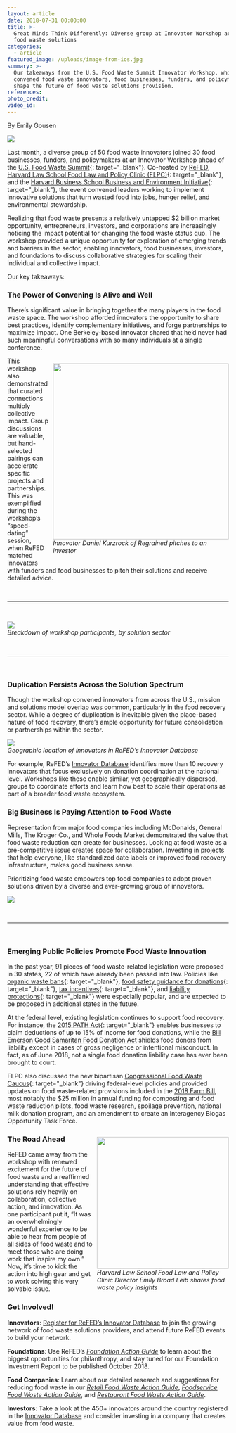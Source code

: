 ```yaml
---
layout: article
date: 2018-07-31 00:00:00
title: >-
  Great Minds Think Differently: Diverse group at Innovator Workshop accelerates
  food waste solutions
categories:
  - article
featured_image: /uploads/image-from-ios.jpg
summary: >-
  Our takeaways from the U.S. Food Waste Summit Innovator Workshop, which
  convened food waste innovators, food businesses, funders, and policymakers to
  shape the future of food waste solutions provision.
references:
photo_credit:
video_id:
---
```


By Emily Gousen

![](/uploads/article1.jpg)

Last month, a diverse group of 50 food waste innovators joined 30 food businesses, funders, and policymakers at an Innovator Workshop ahead of the [U.S. Food Waste Summit](https://www.chlpi.org/food-law-and-policy/major-events/u-s-food-waste-summit-2018/){: target="_blank"}. Co-hosted by [ReFED](https://www.refed.com/?sort=economic-value-per-ton), [Harvard Law School Food Law and Policy Clinic (FLPC)](https://hls.harvard.edu/dept/clinical/clinics/food-law-and-policy-clinic-of-the-center-for-health-law-and-policy-innovation/?mc_cid=0ad8db9cfa&amp;mc_eid=%5BUNIQID%5D){: target="_blank"}, and the [Harvard Business School Business and Environment Initiative](https://www.hbs.edu/environment/Pages/default.aspx?mc_cid=0ad8db9cfa&amp;mc_eid=%5BUNIQID%5D){: target="_blank"}, the event convened leaders working to implement innovative solutions that turn wasted food into jobs, hunger relief, and environmental stewardship.

Realizing that food waste presents a relatively untapped $2 billion market opportunity, entrepreneurs, investors, and corporations are increasingly noticing the impact potential for changing the food waste status quo. The workshop provided a unique opportunity for exploration of emerging trends and barriers in the sector, enabling innovators, food businesses, investors, and foundations to discuss collaborative strategies for scaling their individual and collective impact.

Our key takeaways:

### The Power of Convening Is Alive and Well

There’s significant value in bringing together the many players in the food waste space. The workshop afforded innovators the opportunity to share best practices, identify complementary initiatives, and forge partnerships to maximize impact. One Berkeley-based innovator shared that he’d never had such meaningful conversations with so many individuals at a single conference.

<div style="width:400px;float:right; margin-left: 10px;">
  <p><img src="/uploads/article2.jpg" style="width: 400px;" />
<br /><em>Innovator Daniel Kurzrock of Regrained pitches to an investor</em>
<br /></p>
</div>

This workshop also demonstrated that curated connections multiply collective impact. Group discussions are valuable, but hand-selected pairings can accelerate specific projects and partnerships. This was exemplified during the workshop’s “speed-dating” session, when ReFED matched innovators with funders and food businesses to pitch their solutions and receive detailed advice.

<br>

---

<br>

*![](/uploads/screen-shot-2018-07-31-at-11-31-36-am.png)<br>Breakdown of workshop participants, by solution sector*

<br>

---

<br>

### Duplication Persists Across the Solution Spectrum

Though the workshop convened innovators from across the U.S., mission and solutions model overlap was common, particularly in the food recovery sector. While a degree of duplication is inevitable given the place-based nature of food recovery, there’s ample opportunity for future consolidation or partnerships within the sector.

*![](/uploads/screen-shot-2018-07-18-at-4-56-55-pm.png)<br>Geographic location of innovators in ReFED’s Innovator Database*

For example, ReFED’s [Innovator Database](https://www.refed.com/tools/innovator-database/) identifies more than 10 recovery innovators that focus exclusively on donation coordination at the national level. Workshops like these enable similar, yet geographically dispersed, groups to coordinate efforts and learn how best to scale their operations as part of a broader food waste ecosystem.

### Big Business Is Paying Attention to Food Waste

Representation from major food companies including McDonalds, General Mills, The Kroger Co., and Whole Foods Market demonstrated the value that food waste reduction can create for businesses. Looking at food waste as a pre-competitive issue creates space for collaboration. Investing in projects that help everyone, like standardized date labels or improved food recovery infrastructure, makes good business sense.

Prioritizing food waste empowers top food companies to adopt proven solutions driven by a diverse and ever-growing group of innovators.

![](/uploads/us-food-waste-innovator-workshop-2018---lookbook---final-3-1.jpg)

<br>

---

<br>

### Emerging Public Policies Promote Food Waste Innovation

In the past year, 91 pieces of food waste-related legislation were proposed in 30 states, 22 of which have already been passed into law. Policies like [organic waste bans](http://blog.spoileralert.com/food-waste-bans){: target="_blank"}, [food safety guidance for donations](https://www.chlpi.org/wp-content/uploads/2013/12/50-State-Food-Regs_March-2018_V2.pdf){: target="_blank"}, [tax incentives](https://www.chlpi.org/wp-content/uploads/2013/12/Food-Donation-Fed-Tax-Guide-for-Pub-2.pdf){: target="_blank"}, and [liability protections](https://www.refed.com/tools/food-waste-policy-finder/federal-policy/federal-liability-protection){: target="_blank"} were especially popular, and are expected to be proposed in additional states in the future.

At the federal level, existing legislation continues to support food recovery. For instance, the [2015 PATH Act](https://rsmus.com/what-we-do/industries/consumer-products/retail/know-the-rules-for-tax-deductions-on-charitable-donations-of-inventory.html){: target="_blank"} enables businesses to claim deductions of up to 15% of income for food donations, while the [Bill Emerson Good Samaritan Food Donation Act](https://www.refed.com/tools/food-waste-policy-finder/federal-policy/federal-liability-protection) shields food donors from liability except in cases of gross negligence or intentional misconduct. In fact, as of June 2018, not a single food donation liability case has ever been brought to court.

FLPC also discussed the new bipartisan [Congressional Food Waste Caucus](https://www.wastedive.com/news/congress-food-waste-caucus/522693/){: target="_blank"} driving federal-level policies and provided updates on food waste-related provisions included in the [2018 Farm Bill](https://www.chlpi.org/senate-farm-bill-includes-important-measures-address-food-waste/), most notably the $25 million in annual funding for composting and food waste reduction pilots, food waste research, spoilage prevention, national milk donation program, and an amendment to create an Interagency Biogas Opportunity Task Force.

<div style="width:300px;float:right; margin-left: 10px;">
  <p><img src="/uploads/article3.jpg" style="width: 300px;" />
<br /><em>Harvard Law School Food Law and Policy Clinic Director Emily Broad Leib shares food waste policy insights</em></p>
</div>

### The Road Ahead

ReFED came away from the workshop with renewed excitement for the future of food waste and a reaffirmed understanding that effective solutions rely heavily on collaboration, collective action, and innovation. As one participant put it, “It was an overwhelmingly wonderful experience to be able to hear from people of all sides of food waste and to meet those who are doing work that inspire my own.” Now, it’s time to kick the action into high gear and get to work solving this very solvable issue.

### Get Involved!

**Innovators**: [Register for ReFED’s Innovator Database](https://www.refed.com/tools/innovator-database/suggest-an-innovator) to join the growing network of food waste solutions providers, and attend future ReFED events to build your network.

**Foundations**: Use ReFED’s *[Foundation Action Guide](https://www.refed.com/download#foundation-action-guide)* to learn about the biggest opportunities for philanthropy, and stay tuned for our Foundation Investment Report to be published October 2018.

**Food Companies**: Learn about our detailed research and suggestions for reducing food waste in our [*Retail Food Waste Action Guide*](https://www.refed.com/downloads/Retail_Guide_Web.pdf), [*Foodservice Food Waste Action Guide*](https://www.refed.com/downloads/Foodservice_Guide_Web.pdf), and [*Restaurant Food Waste Action Guide*](https://www.refed.com/downloads/Restaurant_Guide_Web.pdf).

**Investors**: Take a look at the 450+ innovators around the country registered in the [Innovator Database](https://www.refed.com/tools/innovator-database/) and consider investing in a company that creates value from food waste.